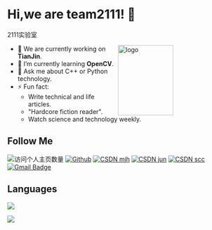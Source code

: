 # Hi,we are team2111! 👋
2111实验室

<img src="https://github-readme-stats.vercel.app/api?username=duktig666&show_icons=true&theme=vue" alt="logo" height="160" align="right" width="50%" />

- 🔭 We are currently working on **TianJin**.
- 🌱 I’m currently learning **OpenCV**.
- 💬 Ask me about C++ or Python technology.
- ⚡ Fun fact: 
  - Write technical and life articles.
  - "Hardcore fiction reader".
  - Watch science and technology weekly.

## Follow Me
![访问个人主页数量](https://komarev.com/ghpvc/?username=duktig666&color=green)
[![Github](https://img.shields.io/github/followers/duktig666?label=Github&style=social)](https://github.com/team2111)
[![CSDN mjh](https://img.shields.io/badge/-CSDN-c14438?style=flat-square&logo=C&logoColor=white)](https://blog.csdn.net/visual_eagle?type=blog)
[![CSDN jun](https://img.shields.io/badge/-CSDN-c14438?style=flat-square&logo=C&logoColor=white)](https://blog.csdn.net/weixin_44868057)
[![CSDN scc](https://img.shields.io/badge/-CSDN-c14438?style=flat-square&logo=C&logoColor=white)](https://blog.csdn.net/weixin_50153843?spm=1000.2115.3001.5343)
[![Gmail Badge](https://img.shields.io/badge/gmail-ren_shi_wei@qq.com-Green?style=flat-square&logo=Gmail&logoColor=white&link=mailto:3120154500@qq.com)](mailto:3120154500@qq.com)

## Languages
<a href="https://github.com/duktig666">
  <img src="https://github-readme-stats.vercel.app/api/top-langs/?username=duktig666&theme=vue" />
</a>


![](https://visitor-badge.glitch.me/badge?page_id=team2111.readme)
